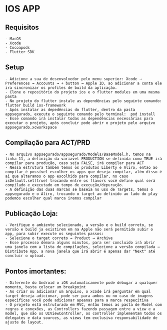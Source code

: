 
IOS APP
=================================

Requisitos
-------

    - MacOS
    - Xcode
    - Cocoapods
    - Flutter SDK

Setup
-------

    - Adicione a sua de desenvolvedor pelo menu superior: Xcode → Preferences → Accounts → + button → Apple ID, ao adicionar a conta ele ira sincronizar os profiles de build da aplicação.
    - Clone o repositório do projeto ios e o flutter modules em uma mesma pasta
    - No projeto do flutter instale as dependências pelo seguinte comando: flutter build ios-framework
    - Após instalar as depedências do flutter, dentro da pasta appsegurado, execute o seguinte comando pelo terminal:  pod install
    - Esse comando irá instalar todas as dependências necessárias para executar o projeto, após concluir pode abrir o projeto pelo arquivo appsegurado.xcworkspace

Compilação para ACT/PRD
-------

    - No arquivo appsegurado/appsegurado/Models/BaseModel.h, temos na linha 11, a definição da variavel PRODUCTION se definida como TRUE irá compilar para produção, caso seja FALSE, irá compilar para ACT
    - Nessa estrutura também temos os produtos Liberty e Aliro, entao ao compilar é possível escolher os apps que deseja compilar, além disso é ai que alteramos o app escolhido para compilar, no caso isDefault.set(true) trocando entre os flavors você define qual será compilado e executado em tempo de execução/depuração.
    - A definição das duas marcas se baseia no uso de Targets, temos o appsegurado e o Aliro, trocando o target ao definido ao lado do play podemos escolher qual marca iremos compilar

Publicação Loja:
-------

    - Verifique o ambiente selecionado, a versão e o build correto, se versão e build ja existirem em na Apple não será permitido subir o app, para subir execute os seguintes passos:
    - Selecione o target correto → Product → Archive
    - Esse processo demora alguns minutos, para ser concluido irá abrir uma janela com a lista de compilações, selecione a versão compilada → Distribute App, a nova janela que irá abrir é apenas dar "Next" até concluir o upload. 

Pontos imortantes:
-------

    - Diferente do Android o iOS automaticamente pode debugar a qualquer momento, basta colocar um breakpoint
    - Ao criar ou adicionar um arquivo, o xcode irá perguntar em qual target deseja adicionar, pode ser para ambos ou no caso de imagens especificas você pode adicionar apeanas para a marca respecitiva
    - O projeto está estruturado em MVC, então temos as pasta de Model com regras e conexões, as Controllers fazendo passagem entre a view e a model, que são os UIViewController, os controller implementam todos os delegates e data sources, as views tem exclusiva responsabilidade de ajuste de layout.